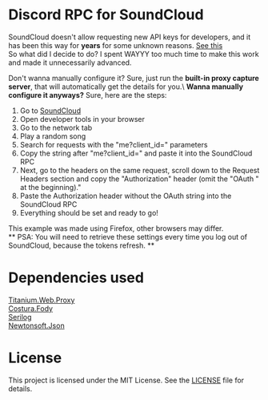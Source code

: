 # Discord RPC for SoundCloud
SoundCloud doesn't allow requesting new API keys for developers, and it has been this way for **years** for some unknown reasons. [See this](https://soundcloud.com/you/apps/new)\
So what did I decide to do? I spent WAYYY too much time to make this work and made it unnecessarily advanced.

Don't wanna manually configure it? Sure, just run the **built-in proxy capture server**, that will automatically get the details for you.\\
**Wanna manually configure it anyways?** Sure, here are the steps:
1. Go to [SoundCloud](https://soundcloud.com/)
2. Open developer tools in your browser
3. Go to the network tab
4. Play a random song
5. Search for requests with the "me?client_id=" parameters
6. Copy the string after "me?client_id=" and paste it into the SoundCloud RPC
7. Next, go to the headers on the same request, scroll down to the Request Headers section and copy the "Authorization" header (omit the "OAuth " at the beginning)."
8. Paste the Authorization header without the OAuth string into the SoundCloud RPC
9. Everything should be set and ready to go!

This example was made using Firefox, other browsers may differ.\
** PSA: You will need to retrieve these settings every time you log out of SoundCloud, because the tokens refresh. **

# Dependencies used
[Titanium.Web.Proxy](https://github.com/justcoding121/titanium-web-proxy)\
[Costura.Fody](https://github.com/Fody/Costura)\
[Serilog](https://github.com/serilog/serilog)\
[Newtonsoft.Json](https://github.com/JamesNK/Newtonsoft.Json)

# License
This project is licensed under the MIT License. See the [LICENSE](LICENSE) file for details.
